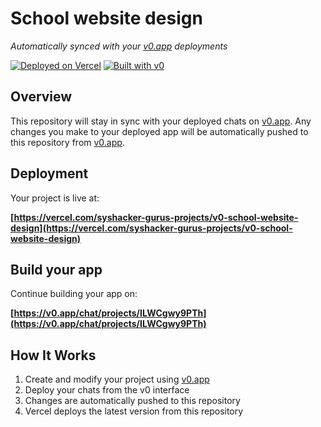 # School website design

*Automatically synced with your [v0.app](https://v0.app) deployments*

[![Deployed on Vercel](https://img.shields.io/badge/Deployed%20on-Vercel-black?style=for-the-badge&logo=vercel)](https://vercel.com/syshacker-gurus-projects/v0-school-website-design)
[![Built with v0](https://img.shields.io/badge/Built%20with-v0.app-black?style=for-the-badge)](https://v0.app/chat/projects/ILWCgwy9PTh)

## Overview

This repository will stay in sync with your deployed chats on [v0.app](https://v0.app).
Any changes you make to your deployed app will be automatically pushed to this repository from [v0.app](https://v0.app).

## Deployment

Your project is live at:

**[https://vercel.com/syshacker-gurus-projects/v0-school-website-design](https://vercel.com/syshacker-gurus-projects/v0-school-website-design)**

## Build your app

Continue building your app on:

**[https://v0.app/chat/projects/ILWCgwy9PTh](https://v0.app/chat/projects/ILWCgwy9PTh)**

## How It Works

1. Create and modify your project using [v0.app](https://v0.app)
2. Deploy your chats from the v0 interface
3. Changes are automatically pushed to this repository
4. Vercel deploys the latest version from this repository

